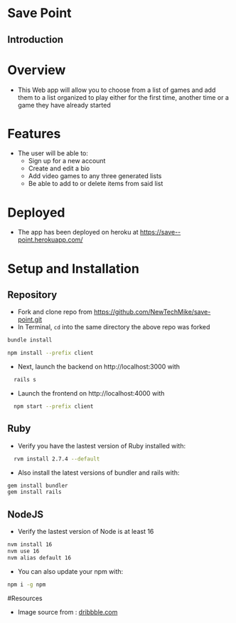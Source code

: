 # Save Point

## Introduction

# Overview
- This Web app will allow you to choose from a list of games and add them to a list organized to play either for the first time, another time or a game they have already started

# Features
- The user will be able to:
  - Sign up for a new account
  - Create and edit a bio
  - Add video games to any three generated lists 
  - Be able to add to or delete items from said list

# Deployed
* The app has been deployed on heroku at https://save--point.herokuapp.com/

# Setup and Installation
## Repository 
* Fork and clone repo from https://github.com/NewTechMike/save-point.git
* In Terminal, ``` cd ``` into the same directory the above repo was forked
```bash
bundle install 
```
```bash
npm install --prefix client
```

* Next, launch the backend on http://localhost:3000 with 
```bash
  rails s
```
* Launch the frontend on http://localhost:4000 with 
```bash
  npm start --prefix client
``` 

## Ruby

* Verify you have the lastest version of Ruby installed with: 

```bash
  rvm install 2.7.4 --default
```

* Also install the latest versions of bundler and rails with:
```bash 
gem install bundler
gem install rails
```

## NodeJS

* Verify the lastest version of Node is at least 16
```bash
nvm install 16
nvm use 16
nvm alias default 16
```
* You can also update your npm with:
```bash
npm i -g npm
```

#Resources
- Image source from : [dribbble.com]

[dribbble.com]: https://dribbble.com/shots/3159371-Video-Game-Controller-Background/attachments/9678968?mode=media
